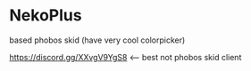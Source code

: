 # NekoPlus
based phobos skid
(have very cool colorpicker)


https://discord.gg/XXvgV9YgS8 <-- best not phobos skid client
